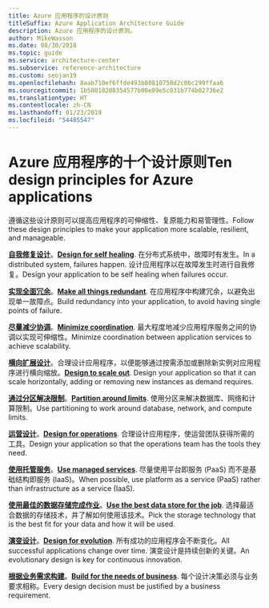 ```yaml
---
title: Azure 应用程序的设计原则
titleSuffix: Azure Application Architecture Guide
description: Azure 应用程序的设计原则。
author: MikeWasson
ms.date: 08/30/2018
ms.topic: guide
ms.service: architecture-center
ms.subservice: reference-architecture
ms.custom: seojan19
ms.openlocfilehash: 8aab710ef6ffde493b80810750d2c0bc299ffaa6
ms.sourcegitcommit: 1b50810208354577b00e89e5c031b774b02736e2
ms.translationtype: HT
ms.contentlocale: zh-CN
ms.lasthandoff: 01/23/2019
ms.locfileid: "54485547"
---
```

# <a name="ten-design-principles-for-azure-applications"></a><span data-ttu-id="4ebfe-103">Azure 应用程序的十个设计原则</span><span class="sxs-lookup"><span data-stu-id="4ebfe-103">Ten design principles for Azure applications</span></span>

<span data-ttu-id="4ebfe-104">遵循这些设计原则可以提高应用程序的可伸缩性、复原能力和易管理性。</span><span class="sxs-lookup"><span data-stu-id="4ebfe-104">Follow these design principles to make your application more scalable, resilient, and manageable.</span></span>

<span data-ttu-id="4ebfe-105">**[自我修复设计](self-healing.md)**。</span><span class="sxs-lookup"><span data-stu-id="4ebfe-105">**[Design for self healing](self-healing.md)**.</span></span> <span data-ttu-id="4ebfe-106">在分布式系统中，故障时有发生。</span><span class="sxs-lookup"><span data-stu-id="4ebfe-106">In a distributed system, failures happen.</span></span> <span data-ttu-id="4ebfe-107">设计应用程序以在故障发生时进行自我修复。</span><span class="sxs-lookup"><span data-stu-id="4ebfe-107">Design your application to be self healing when failures occur.</span></span>

<span data-ttu-id="4ebfe-108">**[实现全面冗余](redundancy.md)**。</span><span class="sxs-lookup"><span data-stu-id="4ebfe-108">**[Make all things redundant](redundancy.md)**.</span></span> <span data-ttu-id="4ebfe-109">在应用程序中构建冗余，以避免出现单一故障点。</span><span class="sxs-lookup"><span data-stu-id="4ebfe-109">Build redundancy into your application, to avoid having single points of failure.</span></span>

<span data-ttu-id="4ebfe-110">**[尽量减少协调](minimize-coordination.md)**。</span><span class="sxs-lookup"><span data-stu-id="4ebfe-110">**[Minimize coordination](minimize-coordination.md)**.</span></span> <span data-ttu-id="4ebfe-111">最大程度地减少应用程序服务之间的协调以实现可伸缩性。</span><span class="sxs-lookup"><span data-stu-id="4ebfe-111">Minimize coordination between application services to achieve scalability.</span></span>

<span data-ttu-id="4ebfe-112">**[横向扩展设计](scale-out.md)**。合理设计应用程序，以便能够通过按需添加或删除新实例对应用程序进行横向缩放。</span><span class="sxs-lookup"><span data-stu-id="4ebfe-112">**[Design to scale out](scale-out.md)**. Design your application so that it can scale horizontally, adding or removing new instances as demand requires.</span></span>

<span data-ttu-id="4ebfe-113">**[通过分区解决限制](partition.md)**。</span><span class="sxs-lookup"><span data-stu-id="4ebfe-113">**[Partition around limits](partition.md)**.</span></span> <span data-ttu-id="4ebfe-114">使用分区来解决数据库、网络和计算限制。</span><span class="sxs-lookup"><span data-stu-id="4ebfe-114">Use partitioning to work around database, network, and compute limits.</span></span>

<span data-ttu-id="4ebfe-115">**[运营设计](design-for-operations.md)**。</span><span class="sxs-lookup"><span data-stu-id="4ebfe-115">**[Design for operations](design-for-operations.md)**.</span></span> <span data-ttu-id="4ebfe-116">合理设计应用程序，使运营团队获得所需的工具。</span><span class="sxs-lookup"><span data-stu-id="4ebfe-116">Design your application so that the operations team has the tools they need.</span></span>

<span data-ttu-id="4ebfe-117">**[使用托管服务](managed-services.md)**。</span><span class="sxs-lookup"><span data-stu-id="4ebfe-117">**[Use managed services](managed-services.md)**.</span></span> <span data-ttu-id="4ebfe-118">尽量使用平台即服务 (PaaS) 而不是基础结构即服务 (IaaS)。</span><span class="sxs-lookup"><span data-stu-id="4ebfe-118">When possible, use platform as a service (PaaS) rather than infrastructure as a service (IaaS).</span></span>

<span data-ttu-id="4ebfe-119">**[使用最佳的数据存储完成作业](use-the-best-data-store.md)**。</span><span class="sxs-lookup"><span data-stu-id="4ebfe-119">**[Use the best data store for the job](use-the-best-data-store.md)**.</span></span> <span data-ttu-id="4ebfe-120">选择最适合数据的存储技术，并了解如何使用该技术。</span><span class="sxs-lookup"><span data-stu-id="4ebfe-120">Pick the storage technology that is the best fit for your data and how it will be used.</span></span>

<span data-ttu-id="4ebfe-121">**[演变设计](design-for-evolution.md)**。</span><span class="sxs-lookup"><span data-stu-id="4ebfe-121">**[Design for evolution](design-for-evolution.md)**.</span></span> <span data-ttu-id="4ebfe-122">所有成功的应用程序会不断变化。</span><span class="sxs-lookup"><span data-stu-id="4ebfe-122">All successful applications change over time.</span></span> <span data-ttu-id="4ebfe-123">演变设计是持续创新的关键。</span><span class="sxs-lookup"><span data-stu-id="4ebfe-123">An evolutionary design is key for continuous innovation.</span></span>

<span data-ttu-id="4ebfe-124">**[根据业务需求构建](build-for-business.md)**。</span><span class="sxs-lookup"><span data-stu-id="4ebfe-124">**[Build for the needs of business](build-for-business.md)**.</span></span> <span data-ttu-id="4ebfe-125">每个设计决策必须与业务要求相称。</span><span class="sxs-lookup"><span data-stu-id="4ebfe-125">Every design decision must be justified by a business requirement.</span></span>
